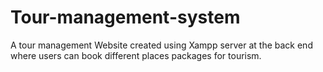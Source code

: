 # Tour-management-system
A tour management Website created using Xampp server at the back end where users can book different places packages for tourism.
